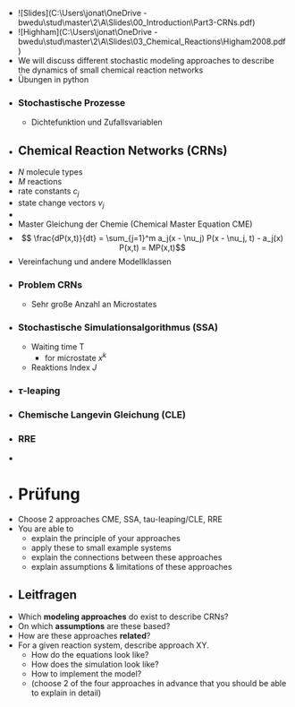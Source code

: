 - ![Slides](C:\Users\jonat\OneDrive - bwedu\stud\master\2\A\Slides\00_Introduction\Part3-CRNs.pdf)
- ![Highham](C:\Users\jonat\OneDrive - bwedu\stud\master\2\A\Slides\03_Chemical_Reactions\Higham2008.pdf)
- We will discuss different stochastic modeling approaches to describe the dynamics of small chemical reaction networks
- Übungen in python
- ### Stochastische Prozesse
	- Dichtefunktion und Zufallsvariablen
- ## Chemical Reaction Networks (CRNs)
- $N$ molecule types
- $M$ reactions
- rate constants $c_j$
- state change vectors $\nu_j$
-
- Master Gleichung der Chemie (Chemical Master Equation CME)
- $$ \frac{dP(x,t)}{dt} = \sum_{j=1}^m a_j(x - \nu_j) P(x - \nu_j, t) - a_j(x) P(x,t) = MP(x,t)$$
- Vereinfachung und andere Modellklassen
- ### Problem CRNs
	- Sehr große Anzahl an Microstates
- ### Stochastische Simulationsalgorithmus (SSA)
	- Waiting time T
		- for microstate $x^k$
	- Reaktions Index $J$
- ### $\tau$-leaping
- ### Chemische Langevin Gleichung (CLE)
- ### RRE
-
- # Prüfung
- Choose 2 approaches CME, SSA, tau-leaping/CLE, RRE
- You are able to
	- explain the principle of your approaches
	- apply these to small example systems
	- explain the connections between these approaches
	- explain assumptions & limitations of these approaches
- ## Leitfragen
- Which **modeling approaches** do exist to describe CRNs?
- On which **assumptions** are these based?
- How are these approaches **related**?
- For a given reaction system, describe approach XY.
	- How do the equations look like?
	- How does the simulation look like?
	- How to implement the model?
	- (choose 2 of the four approaches in advance that you should be able to explain in detail)